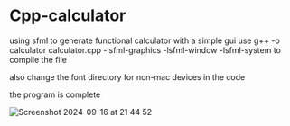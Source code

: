 # Cpp-calculator
using sfml to generate functional calculator with a simple gui
use g++ -o calculator calculator.cpp -lsfml-graphics -lsfml-window -lsfml-system to compile the file

also change the font directory for non-mac devices in the code

the program is complete

![Screenshot 2024-09-16 at 21 44 52](https://github.com/user-attachments/assets/baa6a769-4d6b-4400-b55d-c00515f87934)



